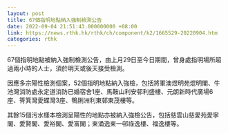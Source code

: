 ```yaml
---
layout: post
title: 67個指明地點納入強制檢測公告
date: 2022-09-04 21:51:43.000000000 +08:00
link: https://news.rthk.hk/rthk/ch/component/k2/1665529-20220904.htm
categories: rthk
---
```


67個指明地點被納入強制檢測公告，由上月29日至今日期間，曾身處指明場所超過兩小時的人士，須於明天或後天接受檢測。

因應多宗陽性檢測個案，52個指明地點納入強檢，包括將軍澳煜明苑焜明閣、牛池灣消防處永定道消防已婚宿舍1座、馬鞍山利安邨利盛樓、元朗新時代廣場6座、筲箕灣愛蝶灣3座、鴨脷洲利東邨東茂樓等。

其餘15個污水樣本檢測呈陽性的地點亦被納入強檢公告，包括慈雲山慈愛苑愛寧閣、愛賢閣、愛裕閣、愛富閣；東涌逸東一邨祿逸樓、福逸樓等。
